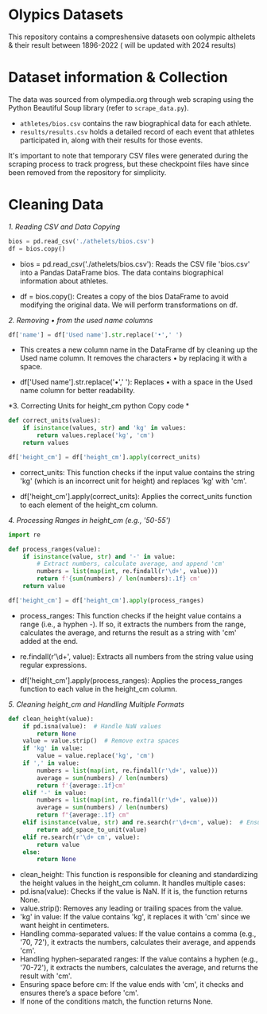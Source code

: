 # Olypics Datasets

This repository contains a compreshensive datasets oon oolympic althelets & their result between 1896-2022 ( will be updated with 2024 results)

# Dataset information & Collection
The data was sourced from olympedia.org through web scraping using the Python Beautiful Soup library (refer to `scrape_data.py`).

- `athletes/bios.csv` contains the raw biographical data for each athlete.
- `results/results.csv` holds a detailed record of each event that athletes participated in, along with their results for those events.

It's important to note that temporary CSV files were generated during the scraping process to track progress, but these checkpoint files have since been removed from the repository for simplicity.

# Cleaning Data
*1. Reading CSV and Data Copying*
```python
bios = pd.read_csv('./athelets/bios.csv')
df = bios.copy()
```
- bios = pd.read_csv('./athelets/bios.csv'): Reads the CSV file 'bios.csv' into a Pandas DataFrame bios. The data contains biographical information about athletes.

- df = bios.copy(): Creates a copy of the bios DataFrame to avoid modifying the original data. We will perform transformations on df.


*2. Removing • from the used name columns*
```python
df['name'] = df['Used name'].str.replace('•',' ')
```
- This creates a new column name in the DataFrame df by cleaning up the Used name column. It removes the characters • by replacing it with a space.

- df['Used name'].str.replace('•',' '): Replaces • with a space in the Used name column for better readability.

*3. Correcting Units for height_cm
python
Copy code
*
```python
def correct_units(values):
    if isinstance(values, str) and 'kg' in values:
        return values.replace('kg', 'cm')
    return values

df['height_cm'] = df['height_cm'].apply(correct_units)
```
- correct_units: This function checks if the input value contains the string 'kg' (which is an incorrect unit for height) and replaces 'kg' with 'cm'.
 
- df['height_cm'].apply(correct_units): Applies the correct_units function to each element of the height_cm column.
  
*4. Processing Ranges in height_cm (e.g., '50-55')*
``` python
import re

def process_ranges(value):
    if isinstance(value, str) and '-' in value:
        # Extract numbers, calculate average, and append 'cm'
        numbers = list(map(int, re.findall(r'\d+', value)))
        return f'{sum(numbers) / len(numbers):.1f} cm'
    return value

df['height_cm'] = df['height_cm'].apply(process_ranges)
```
- process_ranges: This function checks if the height value contains a range (i.e., a hyphen -). If so, it extracts the numbers from the range, calculates the average, and returns the result as a string with 'cm' added at the end.

- re.findall(r'\d+', value): Extracts all numbers from the string value using regular expressions.

- df['height_cm'].apply(process_ranges): Applies the process_ranges function to each value in the height_cm column.

*5. Cleaning height_cm and Handling Multiple Formats*
```python
def clean_height(value):
    if pd.isna(value):  # Handle NaN values
        return None
    value = value.strip()  # Remove extra spaces
    if 'kg' in value:
        value = value.replace('kg', 'cm')
    if ',' in value:
        numbers = list(map(int, re.findall(r'\d+', value)))
        average = sum(numbers) / len(numbers)
        return f'{average:.1f}cm'
    elif '-' in value:
        numbers = list(map(int, re.findall(r'\d+', value)))
        average = sum(numbers) / len(numbers)
        return f"{average:.1f} cm"
    elif isinstance(value, str) and re.search(r'\d+cm', value):  # Ensure space before 'cm'
        return add_space_to_unit(value)
    elif re.search(r'\d+ cm', value):
        return value
    else:
        return None
```
- clean_height: This function is responsible for cleaning and standardizing the height values in the height_cm column. It handles multiple cases:
- pd.isna(value): Checks if the value is NaN. If it is, the function returns None.
- value.strip(): Removes any leading or trailing spaces from the value.
- 'kg' in value: If the value contains 'kg', it replaces it with 'cm' since we want height in centimeters.
- Handling comma-separated values: If the value contains a comma (e.g., '70, 72'), it extracts the numbers, calculates their average, and appends 'cm'.
- Handling hyphen-separated ranges: If the value contains a hyphen (e.g., '70-72'), it extracts the numbers, calculates the average, and returns the result with 'cm'.
- Ensuring space before cm: If the value ends with 'cm', it checks and ensures there’s a space before 'cm'.
- If none of the conditions match, the function returns None.
